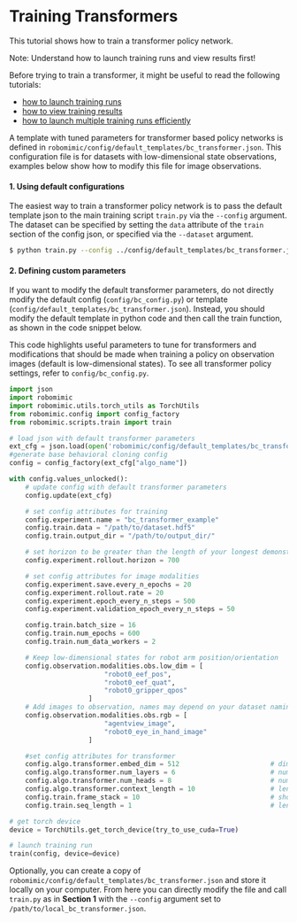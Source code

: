 # Training Transformers

This tutorial shows how to train a transformer policy network.

<div class="admonition note">
<p class="admonition-title">Note: Understand how to launch training runs and view results first!</p>

Before trying to train a transformer, it might be useful to read the following tutorials:
- [how to launch training runs](./configs.html)
- [how to view training results](./viewing_results.html)
- [how to launch multiple training runs efficiently](./hyperparam_scan.html) 

</div>

A template with tuned parameters for transformer based policy networks is defined in `robomimic/config/default_templates/bc_transformer.json`.  This configuration file is for datasets with low-dimensional state observations, examples below show how to modify this file for image observations.  

#### 1. Using default configurations

The easiest way to train a transformer policy network is to pass the default template json to the main training script `train.py` via the `--config` argument. The dataset can be specified by setting the `data` attribute of the `train` section of the config json, or specified via the `--dataset` argument.

```sh
$ python train.py --config ../config/default_templates/bc_transformer.json --dataset /path/to/dataset.hdf5
```

#### 2. Defining custom parameters

If you want to modify the default transformer parameters, do not directly modify the default config (`config/bc_config.py`) or template (`config/default_templates/bc_transformer.json`).  Instead, you should modify the default template in python code and then call the train function, as shown in the code snippet below.

This code highlights useful parameters to tune for transformers and modifications that should be made when training a policy on observation images (default is low-dimensional states).  To see all transformer policy settings, refer to `config/bc_config.py`.

```python
import json
import robomimic
import robomimic.utils.torch_utils as TorchUtils
from robomimic.config import config_factory
from robomimic.scripts.train import train

# load json with default transformer parameters
ext_cfg = json.load(open('robomimic/config/default_templates/bc_transformer.json', 'r'))
#generate base behavioral cloning config
config = config_factory(ext_cfg["algo_name"])

with config.values_unlocked():
    # update config with default transformer parameters
    config.update(ext_cfg)

    # set config attributes for training
    config.experiment.name = "bc_transformer_example"
    config.train.data = "/path/to/dataset.hdf5"
    config.train.output_dir = "/path/to/output_dir/"

    # set horizon to be greater than the length of your longest demonstration
    config.experiment.rollout.horizon = 700

    # set config attributes for image modalities
    config.experiment.save.every_n_epochs = 20
    config.experiment.rollout.rate = 20
    config.experiment.epoch_every_n_steps = 500
    config.experiment.validation_epoch_every_n_steps = 50

    config.train.batch_size = 16
    config.train.num_epochs = 600
    config.train.num_data_workers = 2

    # Keep low-dimensional states for robot arm position/orientation
    config.observation.modalities.obs.low_dim = [
                        "robot0_eef_pos",
                        "robot0_eef_quat",
                        "robot0_gripper_qpos"
                    ]
    # Add images to observation, names may depend on your dataset naming convention
    config.observation.modalities.obs.rgb = [
                        "agentview_image",
                        "robot0_eye_in_hand_image"
                    ]

    #set config attributes for transformer
    config.algo.transformer.embed_dim = 512                       # dimension for embeddings used by transformer
    config.algo.transformer.num_layers = 6                        # number of transformer blocks to stack
    config.algo.transformer.num_heads = 8                         # number of attention heads for each transformer block (should divide embed_dim evenly)
    config.algo.transformer.context_length = 10                   # length of (s, a) seqeunces to feed to transformer
    config.train.frame_stack = 10                                 # shoule be same as context length
    config.train.seq_length = 1                                   # length of (s, a) seqeunces for transformer to predict

# get torch device
device = TorchUtils.get_torch_device(try_to_use_cuda=True)

# launch training run
train(config, device=device)
```

Optionally, you can create a copy of `robomimic/config/default_templates/bc_transformer.json` and store it locally on your computer.  From here you can directly modify the file and call `train.py` as in **Section 1** with the `--config` argument set to `/path/to/local_bc_transformer.json`.

